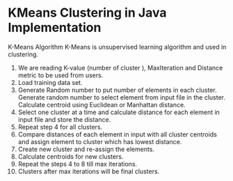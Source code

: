 # KMeans Clustering in Java Implementation

K-Means Algorithm
K-Means is unsupervised learning algorithm and used in clustering.

1. We are reading K-value (number of cluster ), MaxIteration and Distance metric to be used from users.
2. Load training data set.
3. Generate Random number to put number of elements in each cluster.
   Generate random number to select element from input file in the cluster.
   Calculate centroid using Euclidean or Manhattan distance.
4. Select one cluster at a time and calculate distance for each element in input file and store the distance.
5. Repeat step 4 for all clusters.
6. Compare distances of each element in input with all cluster centroids and assign element to cluster which has lowest distance.
7. Create new cluster and re-assign the elements.
8. Calculate centroids for new clusters.
9. Repeat the steps 4 to 8 till max iterations.
10. Clusters after max iterations will be final clusters.
